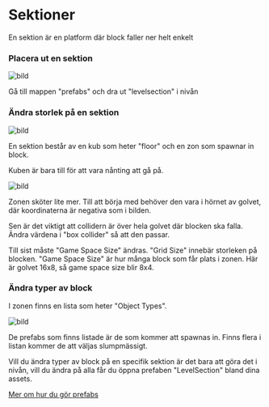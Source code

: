 # Sektioner

En sektion är en platform där block faller ner helt enkelt

### Placera ut en sektion
![bild](https://user-images.githubusercontent.com/70745846/154720999-dabec662-0918-49b9-86e2-f87be81ffb9c.png)

Gå till mappen "prefabs" och dra ut "levelsection" i nivån

### Ändra storlek på en sektion
![bild](https://user-images.githubusercontent.com/70745846/154723293-b452a860-890e-4e05-bd1c-4c1544375e1e.png)

En sektion består av en kub som heter "floor" och en zon som spawnar in block.

Kuben är bara till för att vara nånting att gå på.

![bild](https://user-images.githubusercontent.com/70745846/154724192-1617cf6e-ed8a-4eb0-8c8f-d345f8453b2a.png)

Zonen sköter lite mer. Till att börja med behöver den vara i hörnet av golvet, där koordinaterna är negativa som i bilden.

Sen är det viktigt att collidern är över hela golvet där blocken ska falla. Ändra värdena i "box collider" så att den passar.

Till sist måste "Game Space Size" ändras. "Grid Size" innebär storleken på blocken. "Game Space Size" är hur många block som får plats i zonen. Här är golvet 16x8, så game space size blir 8x4.

### Ändra typer av block
I zonen finns en lista som heter "Object Types".

![bild](https://user-images.githubusercontent.com/70745846/154725897-55c85b4d-c0ad-4581-9bd7-d42290a7f936.png)

De prefabs som finns listade är de som kommer att spawnas in. Finns flera i listan kommer de att väljas slumpmässigt.

Vill du ändra typer av block på en specifik sektion är det bara att göra det i nivån, vill du ändra på alla får du öppna prefaben "LevelSection" bland dina assets.

[Mer om hur du gör prefabs](https://docs.unity3d.com/Manual/CreatingPrefabs.html)
